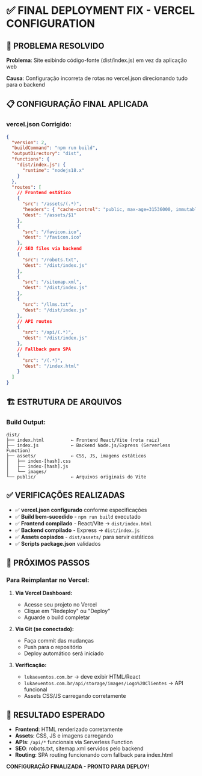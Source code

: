 # ✅ FINAL DEPLOYMENT FIX - VERCEL CONFIGURATION

## 🎯 PROBLEMA RESOLVIDO

**Problema**: Site exibindo código-fonte (dist/index.js) em vez da aplicação web

**Causa**: Configuração incorreta de rotas no vercel.json direcionando tudo para o backend

## 📋 CONFIGURAÇÃO FINAL APLICADA

### **vercel.json Corrigido:**

```json
{
  "version": 2,
  "buildCommand": "npm run build",
  "outputDirectory": "dist",
  "functions": {
    "dist/index.js": {
      "runtime": "nodejs18.x"
    }
  },
  "routes": [
    // Frontend estático
    {
      "src": "/assets/(.*)",
      "headers": { "cache-control": "public, max-age=31536000, immutable" },
      "dest": "/assets/$1"
    },
    {
      "src": "/favicon.ico",
      "dest": "/favicon.ico"
    },
    // SEO files via backend
    {
      "src": "/robots.txt",
      "dest": "/dist/index.js"
    },
    {
      "src": "/sitemap.xml", 
      "dest": "/dist/index.js"
    },
    {
      "src": "/llms.txt",
      "dest": "/dist/index.js"
    },
    // API routes
    {
      "src": "/api/(.*)",
      "dest": "/dist/index.js"
    },
    // Fallback para SPA
    {
      "src": "/(.*)",
      "dest": "/index.html"
    }
  ]
}
```

## 🏗️ ESTRUTURA DE ARQUIVOS

### **Build Output:**
```
dist/
├── index.html          ← Frontend React/Vite (rota raiz)
├── index.js            ← Backend Node.js/Express (Serverless Function)
├── assets/             ← CSS, JS, imagens estáticos
│   ├── index-[hash].css
│   ├── index-[hash].js
│   └── images/
└── public/             ← Arquivos originais do Vite
```

## ✅ VERIFICAÇÕES REALIZADAS

- ✅ **vercel.json configurado** conforme especificações
- ✅ **Build bem-sucedido** - `npm run build` executado
- ✅ **Frontend compilado** - React/Vite → `dist/index.html`
- ✅ **Backend compilado** - Express → `dist/index.js`
- ✅ **Assets copiados** - `dist/assets/` para servir estáticos
- ✅ **Scripts package.json** validados

## 🚀 PRÓXIMOS PASSOS

### **Para Reimplantar no Vercel:**

1. **Via Vercel Dashboard:**
   - Acesse seu projeto no Vercel
   - Clique em "Redeploy" ou "Deploy"
   - Aguarde o build completar

2. **Via Git (se conectado):**
   - Faça commit das mudanças
   - Push para o repositório
   - Deploy automático será iniciado

3. **Verificação:**
   - `lukaeventos.com.br` → deve exibir HTML/React
   - `lukaeventos.com.br/api/storage/images/Logo%20Clientes` → API funcional
   - Assets CSS/JS carregando corretamente

## 🎯 RESULTADO ESPERADO

- **Frontend**: HTML renderizado corretamente
- **Assets**: CSS, JS e imagens carregando
- **APIs**: `/api/*` funcionais via Serverless Function
- **SEO**: robots.txt, sitemap.xml servidos pelo backend
- **Routing**: SPA routing funcionando com fallback para index.html

**CONFIGURAÇÃO FINALIZADA - PRONTO PARA DEPLOY!**